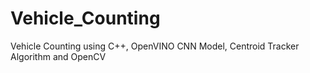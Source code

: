 # Vehicle_Counting
Vehicle Counting using C++, OpenVINO CNN Model, Centroid Tracker Algorithm and OpenCV 
